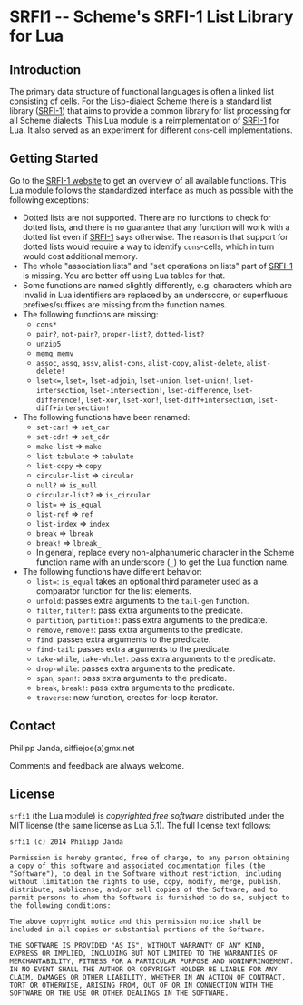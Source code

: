 #            SRFI1 -- Scheme's SRFI-1 List Library for Lua           #

##                           Introduction                           ##

The primary data structure of functional languages is often a linked
list consisting of cells. For the Lisp-dialect Scheme there is a
standard list library ([SRFI-1][1]) that aims to provide a common
library for list processing for all Scheme dialects. This Lua module
is a reimplementation of [SRFI-1][1] for Lua. It also served as an
experiment for different `cons`-cell implementations.

  [1]:  http://srfi.schemers.org/srfi-1/srfi-1.html

##                          Getting Started                         ##

Go to the [SRFI-1 website][1] to get an overview of all available
functions. This Lua module follows the standardized interface as much
as possible with the following exceptions:

*   Dotted lists are not supported. There are no functions to check
    for dotted lists, and there is no guarantee that any function will
    work with a dotted list even if [SRFI-1][1] says otherwise. The
    reason is that support for dotted lists would require a way to
    identify `cons`-cells, which in turn would cost additional memory.
*   The whole "association lists" and "set operations on lists"
    part of [SRFI-1][1] is missing. You are better off using Lua
    tables for that.
*   Some functions are named slightly differently, e.g. characters
    which are invalid in Lua identifiers are replaced by an
    underscore, or superfluous prefixes/suffixes are missing from the
    function names.
*   The following functions are missing:
    *   `cons*`
    *   `pair?`, `not-pair?`, `proper-list?`, `dotted-list?` 
    *   `unzip5`
    *   `memq`, `memv`
    *   `assoc`, `assq`, `assv`, `alist-cons`, `alist-copy`,
        `alist-delete`, `alist-delete!`
    *   `lset<=`, `lset=`, `lset-adjoin`, `lset-union`, `lset-union!`,
        `lset-intersection`, `lset-intersection!`, `lset-difference`,
        `lset-difference!`, `lset-xor`, `lset-xor!`,
        `lset-diff+intersection`, `lset-diff+intersection!`
*   The following functions have been renamed:
    *   `set-car!` => `set_car`
    *   `set-cdr!` => `set_cdr`
    *   `make-list` => `make`
    *   `list-tabulate` => `tabulate`
    *   `list-copy` => `copy`
    *   `circular-list` => `circular`
    *   `null?` => `is_null`
    *   `circular-list?` => `is_circular`
    *   `list=` => `is_equal`
    *   `list-ref` => `ref`
    *   `list-index` => `index`
    *   `break` => `lbreak`
    *   `break!` => `lbreak_`
    *   In general, replace every non-alphanumeric character in the
        Scheme function name with an underscore (`_`) to get the Lua
        function name.
*   The following functions have different behavior:
    *   `list=`: `is_equal` takes an optional third parameter used as
        a comparator function for the list elements.
    *   `unfold`: passes extra arguments to the `tail-gen` function.
    *   `filter`, `filter!`: pass extra arguments to the predicate.
    *   `partition`, `partition!`: pass extra arguments to the
        predicate.
    *   `remove`, `remove!`: pass extra arguments to the predicate.
    *   `find`: passes extra arguments to the predicate.
    *   `find-tail`: passes extra arguments to the predicate.
    *   `take-while`, `take-while!`: pass extra arguments to the
        predicate.
    *   `drop-while`: passes extra arguments to the predicate.
    *   `span`, `span!`: pass extra arguments to the predicate.
    *   `break`, `break!`: pass extra arguments to the predicate.
    *   `traverse`: new function, creates for-loop iterator.


##                              Contact                             ##

Philipp Janda, siffiejoe(a)gmx.net

Comments and feedback are always welcome.


##                              License                             ##

`srfi1` (the Lua module) is *copyrighted free software* distributed
under the MIT license (the same license as Lua 5.1). The full license
text follows:

    srfi1 (c) 2014 Philipp Janda

    Permission is hereby granted, free of charge, to any person obtaining
    a copy of this software and associated documentation files (the
    "Software"), to deal in the Software without restriction, including
    without limitation the rights to use, copy, modify, merge, publish,
    distribute, sublicense, and/or sell copies of the Software, and to
    permit persons to whom the Software is furnished to do so, subject to
    the following conditions:

    The above copyright notice and this permission notice shall be
    included in all copies or substantial portions of the Software.

    THE SOFTWARE IS PROVIDED "AS IS", WITHOUT WARRANTY OF ANY KIND,
    EXPRESS OR IMPLIED, INCLUDING BUT NOT LIMITED TO THE WARRANTIES OF
    MERCHANTABILITY, FITNESS FOR A PARTICULAR PURPOSE AND NONINFRINGEMENT.
    IN NO EVENT SHALL THE AUTHOR OR COPYRIGHT HOLDER BE LIABLE FOR ANY
    CLAIM, DAMAGES OR OTHER LIABILITY, WHETHER IN AN ACTION OF CONTRACT,
    TORT OR OTHERWISE, ARISING FROM, OUT OF OR IN CONNECTION WITH THE
    SOFTWARE OR THE USE OR OTHER DEALINGS IN THE SOFTWARE.

